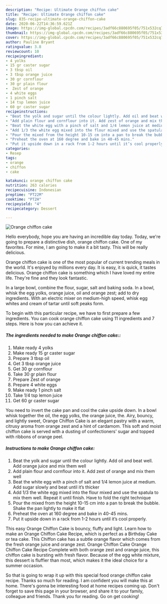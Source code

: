 ```yaml
---
description: "Recipe: Ultimate Orange chiffon cake"
title: "Recipe: Ultimate Orange chiffon cake"
slug: 835-recipe-ultimate-orange-chiffon-cake
date: 2020-06-22T14:36:59.621Z
image: https://img-global.cpcdn.com/recipes/3adf66c880695f05/751x532cq70/orange-chiffon-cake-recipe-main-photo.jpg
thumbnail: https://img-global.cpcdn.com/recipes/3adf66c880695f05/751x532cq70/orange-chiffon-cake-recipe-main-photo.jpg
cover: https://img-global.cpcdn.com/recipes/3adf66c880695f05/751x532cq70/orange-chiffon-cake-recipe-main-photo.jpg
author: Pauline Bryant
ratingvalue: 3.8
reviewcount: 10
recipeingredient:
- 4 yolks
- 15 gr caster sugar
- 3 tbsp oil
- 3 tbsp orange juice
- 30 gr cornflour
- 30 gr plain flour
-  Zest of orange
- 4 white eggs
- 1 pinch salt
- 14 tsp lemon juice
- 60 gr caster sugar
recipeinstructions:
- "Beat the yolk and sugar until the colour lightly. Add oil and beat well. Add orange juice and mix them well"
- "Add plain flour and cornflour into it. Add zest of orange and mix them well"
- "Beat the white egg with a pinch of salt and 1/4 lemon juice at medium. Add sugar slowly and beat until it’s thicker"
- "Add 1/3 the white egg mixed into the flour mixed and use the spatula to mix them well. Repeat it until finish. Have to fold the right technique"
- "Pour the mixed from the height 10-15 cm into a pan to break the bubble. Shake the pan lightly to make it flat"
- "Preheat the oven at 160 degree and bake in 40-45 mins."
- "Put it upside down in a rack from 1-2 hours until it’s cool properly."
categories:
- Resep
tags:
- orange
- chiffon
- cake

katakunci: orange chiffon cake
nutrition: 263 calories
recipecuisine: Indonesian
preptime: "PT22M"
cooktime: "PT2H"
recipeyield: "4"
recipecategory: Dessert

---
```



![Orange chiffon cake](https://img-global.cpcdn.com/recipes/3adf66c880695f05/751x532cq70/orange-chiffon-cake-recipe-main-photo.jpg)

Hello everybody, hope you are having an incredible day today. Today, we're going to prepare a distinctive dish, orange chiffon cake. One of my favorites. For mine, I am going to make it a bit tasty. This will be really delicious.

Orange chiffon cake is one of the most popular of current trending meals in the world. It's enjoyed by millions every day. It is easy, it is quick, it tastes delicious. Orange chiffon cake is something which I have loved my entire life. They're fine and they look fantastic.

In a large bowl, combine the flour, sugar, salt and baking soda. In a bowl, whisk the egg yolks, orange juice, oil and orange zest; add to dry ingredients. With an electric mixer on medium-high speed, whisk egg whites and cream of tartar until soft peaks form.


To begin with this particular recipe, we have to first prepare a few ingredients. You can cook orange chiffon cake using 11 ingredients and 7 steps. Here is how you can achieve it.

##### The ingredients needed to make Orange chiffon cake::

1. Make ready 4 yolks
1. Make ready 15 gr caster sugar
1. Prepare 3 tbsp oil
1. Get 3 tbsp orange juice
1. Get 30 gr cornflour
1. Take 30 gr plain flour
1. Prepare  Zest of orange
1. Prepare 4 white eggs
1. Make ready 1 pinch salt
1. Take 1/4 tsp lemon juice
1. Get 60 gr caster sugar


You need to invert the cake pan and cool the cake upside down. In a bowl whisk together the oil, the egg yolks, the orange juice, the. Airy, bouncy, and lightly sweet, Orange Chiffon Cake is an elegant pastry with a warm, citrusy aroma from orange zest and a hint of cardamom. This soft and moist chiffon cake is served with a dusting of confectioners&#39; sugar and topped with ribbons of orange peel. 

##### Instructions to make Orange chiffon cake:

1. Beat the yolk and sugar until the colour lightly. Add oil and beat well. Add orange juice and mix them well
1. Add plain flour and cornflour into it. Add zest of orange and mix them well
1. Beat the white egg with a pinch of salt and 1/4 lemon juice at medium. Add sugar slowly and beat until it’s thicker
1. Add 1/3 the white egg mixed into the flour mixed and use the spatula to mix them well. Repeat it until finish. Have to fold the right technique
1. Pour the mixed from the height 10-15 cm into a pan to break the bubble. Shake the pan lightly to make it flat
1. Preheat the oven at 160 degree and bake in 40-45 mins.
1. Put it upside down in a rack from 1-2 hours until it’s cool properly.


This easy Orange Chiffon Cake is bouncy, fluffy and light. Learn how to make an Orange Chiffon Cake Recipe, which is perfect as a Birthday Cake or tea cake. This Chiffon cake has a subtle orange flavor which comes from the fresh orange juice and orange zest. Orange Chiffon Cake Orange Chiffon Cake Recipe Complete with both orange zest and orange juice, this chiffon cake is bursting with fresh flavor. Because of the egg white mixture, this dessert is fluffier than most, which makes it the ideal choice for a summer occasion. 

So that is going to wrap it up with this special food orange chiffon cake recipe. Thanks so much for reading. I am confident you will make this at home. There's gonna be interesting food at home recipes coming up. Don't forget to save this page in your browser, and share it to your family, colleague and friends. Thank you for reading. Go on get cooking!

